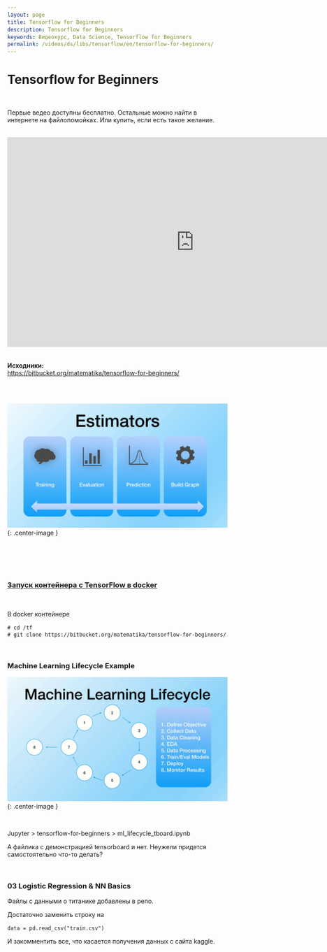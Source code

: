 ```yaml
---
layout: page
title: Tensorflow for Beginners
description: Tensorflow for Beginners
keywords: Видеокурс, Data Science, Tensorflow for Beginners
permalink: /videos/ds/libs/tensorflow/en/tensorflow-for-beginners/
---
```


# Tensorflow for Beginners

<br/>

Первые ведео доступны бесплатно. Остальные можно найти в интернете на файлопомойках. Или купить, если есть такое желание.

<br/>

<div align="center">
    <iframe width="853" height="480" src="https://www.youtube.com/embed/RJlI3trJd90" frameborder="0" allow="accelerometer; autoplay; encrypted-media; gyroscope; picture-in-picture" allowfullscreen></iframe>
</div>

<br/>

**Исходники:**  
https://bitbucket.org/matematika/tensorflow-for-beginners/

<br/><br/>

![Estimators](/img/videos/ds/libs/tensorflow/en/tensorflow-for-beginners/estimators.png 'Estimators'){: .center-image }

<br/><br/>

<br/>

### [Запуск контейнера с TensorFlow в docker](/ds/devtools/python/docker/)

<br/>

В docker контейнере

    # cd /tf
    # git clone https://bitbucket.org/matematika/tensorflow-for-beginners/

<br/>

### Machine Learning Lifecycle Example

![Machine Learning Lifecycle Example](/img/videos/ds/libs/tensorflow/en/tensorflow-for-beginners/machine-learning-lifecycle.png 'Machine Learning Lifecycle Example'){: .center-image }

<br/>

Jupyter > tensorflow-for-beginners > ml_lifecycle_tboard.ipynb

А файлика с демонстрацией tensorboard и нет.
Неужели придется самостоятельно что-то делать?

<br/>

### 03 Logistic Regression & NN Basics

Файлы с данными о титанике добавлены в репо.

Достаточно заменить строку на

    data = pd.read_csv("train.csv")

И закомментить все, что касается получения данных с сайта kaggle.
